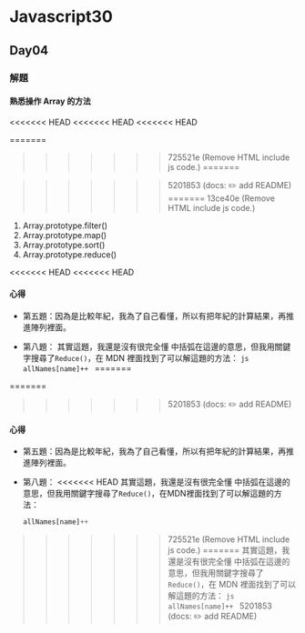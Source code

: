 # Javascript30

## Day04

### 解題

#### 熟悉操作 Array 的方法
<<<<<<< HEAD
<<<<<<< HEAD
<<<<<<< HEAD

=======
>>>>>>> 725521e (Remove HTML include js code.)
=======

>>>>>>> 5201853 (docs: ✏️ add README)
=======
>>>>>>> 13ce40e (Remove HTML include js code.)
1. Array.prototype.filter()
2. Array.prototype.map()
3. Array.prototype.sort()
4. Array.prototype.reduce()

<<<<<<< HEAD
<<<<<<< HEAD
#### 心得

- 第五題：因為是比較年紀，我為了自己看懂，所以有把年紀的計算結果，再推進陣列裡面。

- 第八題：
  其實這題，我還是沒有很完全懂
  中括弧在這邊的意思，但我用關鍵字搜尋了`Reduce()`，在 MDN 裡面找到了可以解這題的方法：
  `js allNames[name]++ `
=======

=======
>>>>>>> 5201853 (docs: ✏️ add README)
#### 心得

- 第五題：因為是比較年紀，我為了自己看懂，所以有把年紀的計算結果，再推進陣列裡面。

- 第八題：
<<<<<<< HEAD
其實這題，我還是沒有很完全懂
中括弧在這邊的意思，但我用關鍵字搜尋了`Reduce()`，在MDN裡面找到了可以解這題的方法：
    ```js 
    allNames[name]++
    ```
>>>>>>> 725521e (Remove HTML include js code.)
=======
  其實這題，我還是沒有很完全懂
  中括弧在這邊的意思，但我用關鍵字搜尋了`Reduce()`，在 MDN 裡面找到了可以解這題的方法：
  `js allNames[name]++ `
>>>>>>> 5201853 (docs: ✏️ add README)
